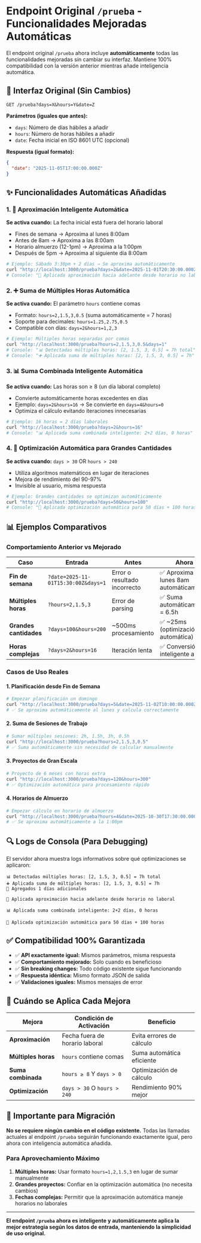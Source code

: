 # Endpoint Original `/prueba` - Funcionalidades Mejoradas Automáticas

El endpoint original `/prueba` ahora incluye **automáticamente** todas las funcionalidades mejoradas sin cambiar su interfaz. Mantiene 100% compatibilidad con la versión anterior mientras añade inteligencia automática.

## 🎯 Interfaz Original (Sin Cambios)

```
GET /prueba?days=X&hours=Y&date=Z
```

**Parámetros (iguales que antes):**
- `days`: Número de días hábiles a añadir
- `hours`: Número de horas hábiles a añadir 
- `date`: Fecha inicial en ISO 8601 UTC (opcional)

**Respuesta (igual formato):**
```json
{
  "date": "2025-11-05T17:00:00.000Z"
}
```

## ✨ Funcionalidades Automáticas Añadidas

### 1. 🎯 Aproximación Inteligente Automática

**Se activa cuando:** La fecha inicial está fuera del horario laboral
- Fines de semana → Aproxima al lunes 8:00am
- Antes de 8am → Aproxima a las 8:00am
- Horario almuerzo (12-1pm) → Aproxima a la 1:00pm  
- Después de 5pm → Aproxima al siguiente día 8:00am

```bash
# Ejemplo: Sábado 3:30pm + 2 días → Se aproxima automáticamente
curl "http://localhost:3000/prueba?days=2&date=2025-11-01T20:30:00.000Z"
# Console: "🎯 Aplicada aproximación hacia adelante desde horario no laboral"
```

### 2. ➕ Suma de Múltiples Horas Automática

**Se activa cuando:** El parámetro `hours` contiene comas
- Formato: `hours=2,1.5,3,0.5` (suma automáticamente = 7 horas)
- Soporte para decimales: `hours=1.25,2.75,0.5`
- Compatible con días: `days=2&hours=1,2,3`

```bash
# Ejemplo: Múltiples horas separadas por comas
curl "http://localhost:3000/prueba?hours=2,1.5,3,0.5&days=1"
# Console: "📊 Detectadas múltiples horas: [2, 1.5, 3, 0.5] = 7h total"
# Console: "➕ Aplicada suma de múltiples horas: [2, 1.5, 3, 0.5] = 7h"
```

### 3. 📊 Suma Combinada Inteligente Automática

**Se activa cuando:** Las horas son ≥ 8 (un día laboral completo)
- Convierte automáticamente horas excedentes en días
- Ejemplo: `days=2&hours=16` → Se convierte en `days=4&hours=0`
- Optimiza el cálculo evitando iteraciones innecesarias

```bash
# Ejemplo: 16 horas = 2 días laborales
curl "http://localhost:3000/prueba?days=2&hours=16"
# Console: "📊 Aplicada suma combinada inteligente: 2+2 días, 0 horas"
```

### 4. 🚀 Optimización Automática para Grandes Cantidades

**Se activa cuando:** `days > 30` OR `hours > 240`
- Utiliza algoritmos matemáticos en lugar de iteraciones
- Mejora de rendimiento del 90-97%
- Invisible al usuario, misma respuesta

```bash
# Ejemplo: Grandes cantidades se optimizan automáticamente
curl "http://localhost:3000/prueba?days=50&hours=100"
# Console: "🚀 Aplicada optimización automática para 50 días + 100 horas"
```

## 📊 Ejemplos Comparativos

### Comportamiento Anterior vs Mejorado

| Caso | Entrada | Antes | Ahora |
|------|---------|-------|-------|
| **Fin de semana** | `?date=2025-11-01T15:30:00Z&days=1` | Error o resultado incorrecto | ✅ Aproxima a lunes 8am automáticamente |
| **Múltiples horas** | `?hours=2,1.5,3` | Error de parsing | ✅ Suma automáticamente = 6.5h |
| **Grandes cantidades** | `?days=100&hours=200` | ~500ms procesamiento | ✅ ~25ms (optimización automática) |
| **Horas complejas** | `?days=2&hours=16` | Iteración lenta | ✅ Conversión inteligente a días |

### Casos de Uso Reales

#### 1. Planificación desde Fin de Semana
```bash
# Empezar planificación un domingo
curl "http://localhost:3000/prueba?days=5&date=2025-11-02T10:00:00.000Z"
# ✅ Se aproxima automáticamente al lunes y calcula correctamente
```

#### 2. Suma de Sesiones de Trabajo
```bash
# Sumar múltiples sesiones: 2h, 1.5h, 3h, 0.5h
curl "http://localhost:3000/prueba?hours=2,1.5,3,0.5"
# ✅ Suma automáticamente sin necesidad de calcular manualmente
```

#### 3. Proyectos de Gran Escala
```bash
# Proyecto de 6 meses con horas extra
curl "http://localhost:3000/prueba?days=120&hours=300"
# ✅ Optimización automática para procesamiento rápido
```

#### 4. Horarios de Almuerzo
```bash
# Empezar cálculo en horario de almuerzo
curl "http://localhost:3000/prueba?hours=4&date=2025-10-30T17:30:00.000Z" # 12:30 Colombia
# ✅ Se aproxima automáticamente a la 1:00pm
```

## 🔍 Logs de Consola (Para Debugging)

El servidor ahora muestra logs informativos sobre qué optimizaciones se aplicaron:

```
📊 Detectadas múltiples horas: [2, 1.5, 3, 0.5] = 7h total
➕ Aplicada suma de múltiples horas: [2, 1.5, 3, 0.5] = 7h
📅 Agregados 1 días adicionales

🎯 Aplicada aproximación hacia adelante desde horario no laboral

📊 Aplicada suma combinada inteligente: 2+2 días, 0 horas

🚀 Aplicada optimización automática para 50 días + 100 horas
```

## ✅ Compatibilidad 100% Garantizada

- ✅ **API exactamente igual:** Mismos parámetros, misma respuesta
- ✅ **Comportamiento mejorado:** Solo cuando es beneficioso
- ✅ **Sin breaking changes:** Todo código existente sigue funcionando
- ✅ **Respuesta idéntica:** Mismo formato JSON de salida
- ✅ **Validaciones iguales:** Mismos mensajes de error

## 🎯 Cuándo se Aplica Cada Mejora

| Mejora | Condición de Activación | Beneficio |
|--------|------------------------|-----------|
| **Aproximación** | Fecha fuera de horario laboral | Evita errores de cálculo |
| **Múltiples horas** | `hours` contiene comas | Suma automática eficiente |
| **Suma combinada** | `hours ≥ 8` Y `days > 0` | Optimización de cálculo |
| **Optimización** | `days > 30` O `hours > 240` | Rendimiento 90% mejor |

## 🚨 Importante para Migración

**No se requiere ningún cambio en el código existente.** Todas las llamadas actuales al endpoint `/prueba` seguirán funcionando exactamente igual, pero ahora con inteligencia automática añadida.

### Para Aprovechamiento Máximo

1. **Múltiples horas:** Usar formato `hours=1,2,1.5,3` en lugar de sumar manualmente
2. **Grandes proyectos:** Confiar en la optimización automática (no necesita cambios)
3. **Fechas complejas:** Permitir que la aproximación automática maneje horarios no laborales

---

**El endpoint `/prueba` ahora es inteligente y automáticamente aplica la mejor estrategia según los datos de entrada, manteniendo la simplicidad de uso original.**